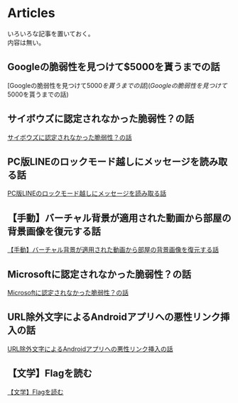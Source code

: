 # Articles
いろいろな記事を置いておく。  
内容は無い。  

## Googleの脆弱性を見つけて$5000を貰うまでの話
[Googleの脆弱性を見つけて$5000を貰うまでの話](Googleの脆弱性を見つけて$5000を貰うまでの話)

## サイボウズに認定されなかった脆弱性？の話
[サイボウズに認定されなかった脆弱性？の話](サイボウズに認定されなかった脆弱性？の話)

## PC版LINEのロックモード越しにメッセージを読み取る話
[PC版LINEのロックモード越しにメッセージを読み取る話](PC版LINEのロックモード越しにメッセージを読み取る話)

## 【手動】バーチャル背景が適用された動画から部屋の背景画像を復元する話
[【手動】バーチャル背景が適用された動画から部屋の背景画像を復元する話](【手動】バーチャル背景が適用された動画から部屋の背景画像を復元する話)

## Microsoftに認定されなかった脆弱性？の話
[Microsoftに認定されなかった脆弱性？の話](Microsoftに認定されなかった脆弱性？の話)

## URL除外文字によるAndroidアプリへの悪性リンク挿入の話
[URL除外文字によるAndroidアプリへの悪性リンク挿入の話](URL除外文字によるAndroidアプリへの悪性リンク挿入の話)

## 【文学】Flagを読む
[【文学】Flagを読む](【文学】Flagを読む)